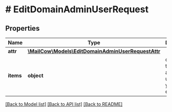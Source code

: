 # # EditDomainAdminUserRequest

## Properties

Name | Type | Description | Notes
------------ | ------------- | ------------- | -------------
**attr** | [**\MailCow\Models\EditDomainAdminUserRequestAttr**](EditDomainAdminUserRequestAttr.md) |  | [optional]
**items** | **object** | contains the domain admin username you want to edit | [optional]

[[Back to Model list]](../../README.md#models) [[Back to API list]](../../README.md#endpoints) [[Back to README]](../../README.md)
